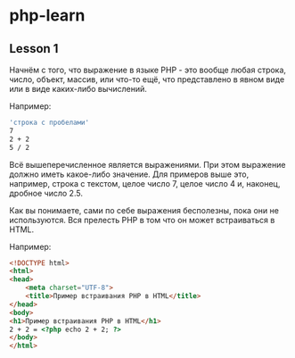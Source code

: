 # php-learn
## Lesson 1
Начнём с того, что выражение в языке PHP - это вообще любая строка, число, объект, массив, или что-то ещё, что представлено в явном виде или в виде каких-либо вычислений.

Например:

```bash
'строка с пробелами'
7
2 + 2
5 / 2
```
Всё вышеперечисленное является выражениями. При этом выражение должно иметь какое-либо значение. Для примеров выше это, например, строка с текстом, целое число 7, целое число 4 и, наконец, дробное число 2.5.

Как вы понимаете, сами по себе выражения бесполезны, пока они не используются. Вся прелесть PHP в том что он может встраиваться в HTML.

Например:

```html
<!DOCTYPE html>
<html>
<head>
    <meta charset="UTF-8">
    <title>Пример встраивания PHP в HTML</title>
</head>
<body>
<h1>Пример встраивания PHP в HTML</h1>
2 + 2 = <?php echo 2 + 2; ?>
</body>
</html>
```
